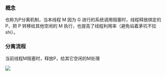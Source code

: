 ### 概念

也称为P分离机制，当本线程 M 因为 G 进行的系统调用阻塞时，线程释放绑定的 P，把 P 转移给其他空闲的 M 执行，也提高了线程利用率（避免站着茅坑不拉shi）。

### 分离流程

当前线程M阻塞时，释放P，给其它空闲的M处理

![](https://image-1302243118.cos.ap-beijing.myqcloud.com/imgcdn/image-20220419152721948.png)